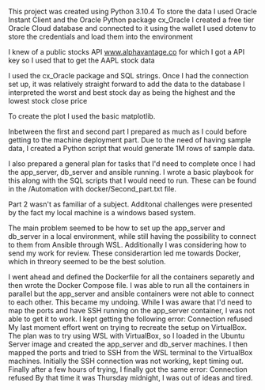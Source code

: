 This project was created using Python 3.10.4
To store the data I used Oracle Instant Client and the Oracle Python package cx_Oracle
I created a free tier Oracle Cloud database and connected to it using the wallet
I used dotenv to store the credentials and load them into the environment

I knew of a public stocks API www.alphavantage.co for which I got a API key so I used that to get the AAPL stock data

I used the cx_Oracle package and SQL strings. Once I had the connection set up, it was relatively straight forward to add the data to the database
I interpreted the worst and best stock day as being the highest and the lowest stock close price

To create the plot I used the basic matplotlib.

Inbetween the first and second part I prepared as much as I could before getting to the machine deployment part.
Due to the need of having sample data, I created a Python script that would generate 1M rows of sample data.

I also prepared a general plan for tasks that I'd need to complete once I had the app_server, db_server and ansible running. I wrote a basic playbook for this along with the SQL scripts that I would need to run.
These can be found in the /Automation with docker/Second_part.txt file.

Part 2 wasn't as familiar of a subject. Additonal challenges were presented by the fact my local machine is a windows based system.

The main problem seemed to be how to set up the app_server and db_server in a local environment, while still having the possibility to connect to them from Ansible through WSL. Additionally I was considering how to send my work for review. These considerartion led me towards Docker, which in threory seemed to be the best solution.

I went ahead and defined the Dockerfile for all the containers separetly and then wrote the Docker Compose file. I was able to run all the containers in parallel but the app_server and ansible containers were not able to connect to each other. This became my undoing. While I was aware that I'd need to map the ports and have SSH running on the app_server container, I was not able to get it to work. I kept getting the following error:
Connection refused
My last moment effort went on trying to recreate the setup on VirtualBox. The plan was to try using WSL with VirtualBox, so I loaded in the Ubuntu Server image and created the app_server and db_server machines. I then mapped the ports and tried to SSH from the WSL terminal to the VirtualBox machines. Initially the SSH connection was not working, kept timing out. Finally after a few hours of trying, I finally got the same error:
Connection refused
By that time it was Thursday midnight, I was out of ideas and tired.